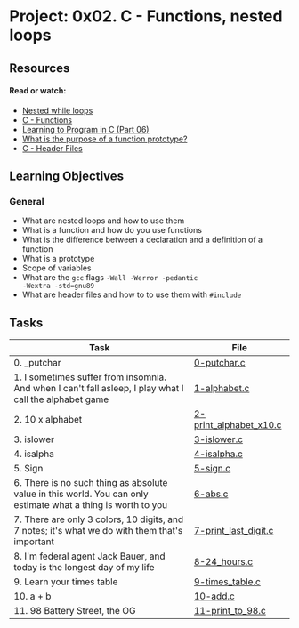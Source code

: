 # Project: 0x02. C - Functions, nested loops

## Resources

#### Read or watch:

* [Nested while loops](https://intranet.alxswe.com/rltoken/_4aLZ5nW24njUT2VbSZdQQ)
* [C - Functions](https://intranet.alxswe.com/rltoken/Vg1zzzrxLhPh71405uggSg)
* [Learning to Program in C (Part 06)](https://intranet.alxswe.com/rltoken/jveXtnJII2S0z7a06c7-JA)
* [What is the purpose of a function prototype?](https://intranet.alxswe.com/rltoken/XZ--UJZO76ZoUWNA9bTmbg)
* [C - Header Files](https://intranet.alxswe.com/rltoken/AS8JW4ObD5gmyX2mgtqV0A)
## Learning Objectives

### General

* What are nested loops and how to use them
* What is a function and how do you use functions
* What is the difference between a declaration and a definition of a function
* What is a prototype
* Scope of variables
* What are the <code>gcc</code> flags <code>-Wall -Werror -pedantic -Wextra -std=gnu89</code>
* What are header files and how to to use them with <code>#include</code>
## Tasks

| Task | File |
| ---- | ---- |
| 0. _putchar | [0-putchar.c](./0-putchar.c) |
| 1. I sometimes suffer from insomnia. And when I can't fall asleep, I play what I call the alphabet game | [1-alphabet.c](./1-alphabet.c) |
| 2. 10 x alphabet | [2-print_alphabet_x10.c](./2-print_alphabet_x10.c) |
| 3. islower | [3-islower.c](./3-islower.c) |
| 4. isalpha | [4-isalpha.c](./4-isalpha.c) |
| 5. Sign | [5-sign.c](./5-sign.c) |
| 6. There is no such thing as absolute value in this world. You can only estimate what a thing is worth to you | [6-abs.c](./6-abs.c) |
| 7. There are only 3 colors, 10 digits, and 7 notes; it's what we do with them that's important | [7-print_last_digit.c](./7-print_last_digit.c) |
| 8. I'm federal agent Jack Bauer, and today is the longest day of my life | [8-24_hours.c](./8-24_hours.c) |
| 9. Learn your times table | [9-times_table.c](./9-times_table.c) |
| 10. a + b | [10-add.c](./10-add.c) |
| 11. 98 Battery Street, the OG | [11-print_to_98.c](./11-print_to_98.c) |

